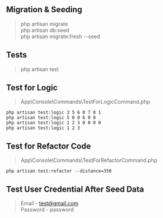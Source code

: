 ## Migration & Seeding

> php artisan migrate\
> php artisan db:seed\
> php artisan migrate:fresh --seed

## Tests

> php artisan test

## Test for Logic

> App\Console\Commands\TestForLogicCommand.php

```
php artisan test:logic 3 5 6 0 7 0 1
php artisan test:logic 5 0 0 6 0 8
php artisan test:logic 1 2 3 0 0 0 0
php artisan test:logic 1 2 3
```

## Test for Refactor Code

> App\Console\Commands\TestForRefactorCommand.php

```
php artisan test:refactor --distance=350
```

## Test User Credential After Seed Data

> Email - test@gmail.com\
> Password - password
